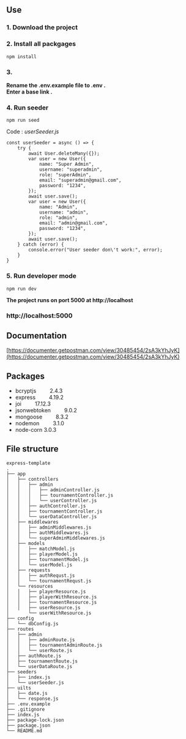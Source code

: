 ## Use

### 1. Download the project

### 2. Install all packgages
```
npm install
```

### 3.
**Rename the .env.example file to .env .**
<br/>
**Enter a base link .**

### 4. Run seeder
```
npm run seed
```

Code : *userSeeder.js*
```
const userSeeder = async () => {
    try {
        await User.deleteMany({});
        var user = new User({
            name: "Super Admin",
            username: "superadmin",
            role: "superAdmin",
            email: "superadmin@gmail.com",
            password: "1234",
        });
        await user.save();
        var user = new User({
            name: "Admin",
            username: "admin",
            role: "admin",
            email: "admin@gmail.com",
            password: "1234",
        });
        await user.save();
    } catch (error) {
        console.error("User seeder don\'t work:", error);
    }
}
```

### 5. Run developer mode
```
npm run dev
```


**The project runs on port 5000 at http://localhost**
### http://localhost:5000


## Documentation
[https://documenter.getpostman.com/view/30485454/2sA3kYhJyK](https://documenter.getpostman.com/view/30485454/2sA3kYhJyK)

## Packages
+ bcryptjs         2.4.3
+ express         4.19.2
+ joi         17.12.3
+ jsonwebtoken         9.0.2
+ mongoose         8.3.2
+ nodemon         3.1.0
+ node-corn        3.0.3


## File structure

```
express-template
.
├── app
│   ├── controllers
│   │   ├── admin
│   │   │   ├── adminController.js
│   │   │   ├── tournamentController.js
│   │   │   └── userController.js
│   │   ├── authController.js
│   │   ├── tournamentController.js
│   │   └── userDataController.js
│   ├── middlewares
│   │   ├── adminMiddlewares.js
│   │   ├── authMiddlewares.js
│   │   └── superAdminMiddlewares.js
│   ├── models
│   │   ├── matchModel.js
│   │   ├── playerModel.js
│   │   ├── tournamentModel.js
│   │   └── userModel.js
│   ├── requests
│   │   ├── authRequst.js
│   │   └── tournamentRequst.js
│   └── resources
│   │   ├── playerResource.js
│   │   ├── playerWithResource.js
│   │   ├── tournamentResource.js
│   │   ├── userResource.js
│       └── userWithResource.js
├── config
│   └── dbConfig.js
├── routes
│   ├── admin
│   │   ├── adminRoute.js
│   │   ├── tournamentAdminRoute.js
│   │   └── userRoute.js
│   ├── authRoute.js
│   ├── tournamentRoute.js
│   └── userDataRoute.js
├── seeders
│   ├── index.js
│   └── userSeeder.js
├── uilts
│   ├── date.js
│   └── response.js
├── .env.example
├── .gitignore
├── index.js
├── package-lock.json
├── package.json
└── README.md
```
